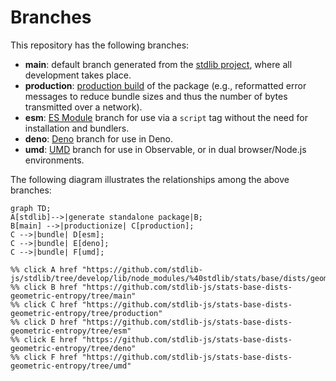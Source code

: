 <!--

@license Apache-2.0

Copyright (c) 2022 The Stdlib Authors.

Licensed under the Apache License, Version 2.0 (the "License");
you may not use this file except in compliance with the License.
You may obtain a copy of the License at

    http://www.apache.org/licenses/LICENSE-2.0

Unless required by applicable law or agreed to in writing, software
distributed under the License is distributed on an "AS IS" BASIS,
WITHOUT WARRANTIES OR CONDITIONS OF ANY KIND, either express or implied.
See the License for the specific language governing permissions and
limitations under the License.

-->

# Branches

This repository has the following branches:

-   **main**: default branch generated from the [stdlib project][stdlib-url], where all development takes place.
-   **production**: [production build][production-url] of the package (e.g., reformatted error messages to reduce bundle sizes and thus the number of bytes transmitted over a network).
-   **esm**: [ES Module][esm-url] branch for use via a `script` tag without the need for installation and bundlers.
-   **deno**: [Deno][deno-url] branch for use in Deno.
-   **umd**: [UMD][umd-url] branch for use in Observable, or in dual browser/Node.js environments.

The following diagram illustrates the relationships among the above branches:

```mermaid
graph TD;
A[stdlib]-->|generate standalone package|B;
B[main] -->|productionize| C[production];
C -->|bundle| D[esm];
C -->|bundle| E[deno];
C -->|bundle| F[umd];

%% click A href "https://github.com/stdlib-js/stdlib/tree/develop/lib/node_modules/%40stdlib/stats/base/dists/geometric/entropy"
%% click B href "https://github.com/stdlib-js/stats-base-dists-geometric-entropy/tree/main"
%% click C href "https://github.com/stdlib-js/stats-base-dists-geometric-entropy/tree/production"
%% click D href "https://github.com/stdlib-js/stats-base-dists-geometric-entropy/tree/esm"
%% click E href "https://github.com/stdlib-js/stats-base-dists-geometric-entropy/tree/deno"
%% click F href "https://github.com/stdlib-js/stats-base-dists-geometric-entropy/tree/umd"
```

[stdlib-url]: https://github.com/stdlib-js/stdlib/tree/develop/lib/node_modules/%40stdlib/stats/base/dists/geometric/entropy
[production-url]: https://github.com/stdlib-js/stats-base-dists-geometric-entropy/tree/production
[deno-url]: https://github.com/stdlib-js/stats-base-dists-geometric-entropy/tree/deno
[umd-url]: https://github.com/stdlib-js/stats-base-dists-geometric-entropy/tree/umd
[esm-url]: https://github.com/stdlib-js/stats-base-dists-geometric-entropy/tree/esm